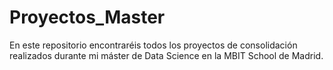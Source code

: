 # Proyectos_Master
En este repositorio encontraréis todos los proyectos de consolidación realizados durante mi máster de Data Science en la MBIT School de Madrid.
